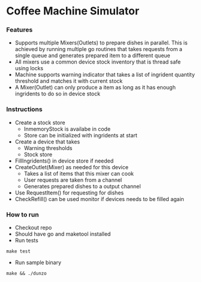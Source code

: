 # Coffee Machine Simulator

### Features
- Supports multiple Mixers(Outlets) to prepare dishes in parallel. This is achieved by running multiple go routines that takes requests from a single queue and generates prepared item to a different queue
- All mixers use a common device stock inventory that is thread safe using locks
- Machine supports warning indicator that takes a list of ingrident quantity threshold and matches it with current stock
- A Mixer(Outlet) can only produce a item as long as it has enough ingridents to do so in device stock

### Instructions
- Create a stock store
    - InmemoryStock is availabe in code
    - Store can be initialized with ingridents at start
- Create a device that takes
    - Warning thresholds
    - Stock store
- FillIngridents() in device store if needed
- CreateOutlet(Mixer) as needed for this device
    - Takes a list of items that this mixer can cook
    - User requests are taken from a channel
    - Generates prepared dishes to a output channel
- Use RequestItem() for requesting for dishes
- CheckRefill() can be used monitor if devices needs to be filled again

### How to run

- Checkout repo
- Should have go and maketool installed
- Run tests
```
make test
```
- Run sample binary
```
make && ./dunzo
```